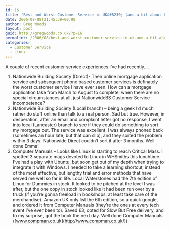 ```yaml
---
id: 16
title: 'Best and Worst Customer Service in UK&#8230; (and a bit about Linux)'
date: 2006-08-08T21:45:39+00:00
author: Greg Woods
layout: post
guid: http://gregwoods.co.uk/?p=16
permalink: /2006/08/best-and-worst-customer-service-in-uk-and-a-bit-about-linux/
categories:
  - Customer Service
  - Linux
---
```

A couple of recent customer service experiences I&#8217;ve had recently&#8230;.

  1. Nationwide Building Society (Direct)- Their online mortgage application service and subsequent phone based customer services is definately the worst customer service I have ever seen. How can a mortgage application take from March to August to complete, when there are no special circumstances at all, just NationwideBS Customer Service incompetence?
  2. Nationwide Building Society (Local branch) &#8211; being a geek I&#8217;d much rather do stuff online than talk to a real person. Sad but true. However, in desperation, after an email and complaint letter got no response, I went into local (Lancaster) branch to see if they could do something to sort my mortgage out. The service was excellent. I was always phoned back (sometimes an hour late, but that can slip), and they sorted the problem within 3 days. Nationwide Direct couldn&#8217;t sort it after 3 months. Well done Emma!
  3. Computer Manuals &#8211; Looks like Linux is starting to reach Critical Mass. I spotted 3 separate mags devoted to Linux in WHSmiths this lunchtime. I&#8217;ve had a play with Ubuntu, but soon get out of my depth when trying to integrate it with Windows. I needed to take a learning shortcut, instead of the most effective, but lengthy trial and error methods that have served me well so far in life. Local Waterstones had the 7th edition of Linux for Dummies in stock. It looked to be pitched at the level I was after, but the one copy in stock looked like it had been run over by a truck (if you&#8217;re gonna freeload in bookshops, at least take care of the merchandise). Amazon UK only list the 6th edition, so a quick google, and ordered it from Computer Manuals (they&#8217;re the ones at every tech event I&#8217;ve ever been to). Saved £3, opted for Slow But Free delivery, and to my surprise, got the book the next day. Well done Computer Manuals ([www.compman.co.uk](http://www.compman.co.uk/))